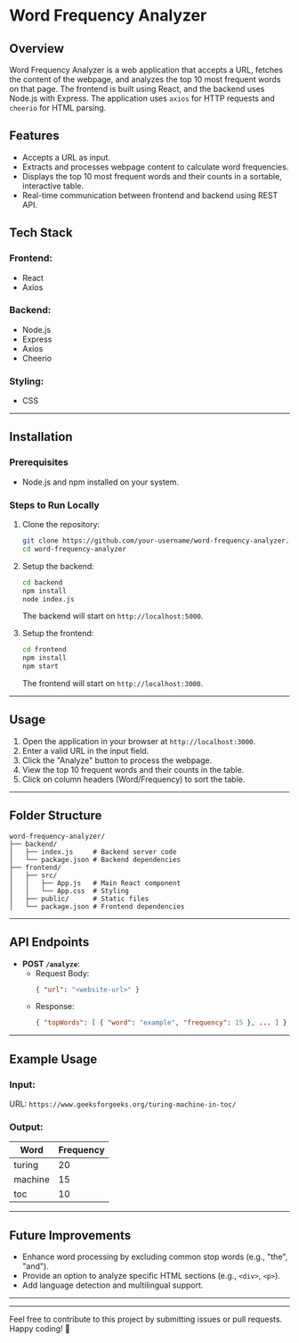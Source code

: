 # Word Frequency Analyzer  

## Overview  
Word Frequency Analyzer is a web application that accepts a URL, fetches the content of the webpage, and analyzes the top 10 most frequent words on that page. The frontend is built using React, and the backend uses Node.js with Express. The application uses `axios` for HTTP requests and `cheerio` for HTML parsing.  

## Features  
- Accepts a URL as input.  
- Extracts and processes webpage content to calculate word frequencies.  
- Displays the top 10 most frequent words and their counts in a sortable, interactive table.  
- Real-time communication between frontend and backend using REST API.  

## Tech Stack  
### **Frontend**:  
- React  
- Axios  

### **Backend**:  
- Node.js  
- Express  
- Axios  
- Cheerio  

### **Styling**:  
- CSS  

---

## Installation  

### Prerequisites  
- Node.js and npm installed on your system.  

### Steps to Run Locally  

1. Clone the repository:  
   ```bash  
   git clone https://github.com/your-username/word-frequency-analyzer.git  
   cd word-frequency-analyzer  
   ```  

2. Setup the backend:  
   ```bash  
   cd backend  
   npm install  
   node index.js  
   ```  
   The backend will start on `http://localhost:5000`.  

3. Setup the frontend:  
   ```bash  
   cd frontend  
   npm install  
   npm start  
   ```  
   The frontend will start on `http://localhost:3000`.  

---

## Usage  

1. Open the application in your browser at `http://localhost:3000`.  
2. Enter a valid URL in the input field.  
3. Click the "Analyze" button to process the webpage.  
4. View the top 10 frequent words and their counts in the table.  
5. Click on column headers (Word/Frequency) to sort the table.  

---

## Folder Structure  

```plaintext  
word-frequency-analyzer/  
├── backend/  
│   ├── index.js     # Backend server code  
│   └── package.json # Backend dependencies  
├── frontend/  
│   ├── src/  
│   │   ├── App.js   # Main React component  
│   │   └── App.css  # Styling  
│   ├── public/      # Static files  
│   └── package.json # Frontend dependencies  
```  

---

## API Endpoints  

- **POST `/analyze`**:  
  - Request Body:  
    ```json  
    { "url": "<website-url>" }  
    ```  
  - Response:  
    ```json  
    { "topWords": [ { "word": "example", "frequency": 15 }, ... ] }  
    ```  

---

## Example Usage  

### Input:  
URL: `https://www.geeksforgeeks.org/turing-machine-in-toc/`  

### Output:  
| Word       | Frequency |  
|------------|-----------|  
| turing     | 20        |  
| machine    | 15        |  
| toc        | 10        |  

---

## Future Improvements  

- Enhance word processing by excluding common stop words (e.g., "the", "and").  
- Provide an option to analyze specific HTML sections (e.g., `<div>`, `<p>`).  
- Add language detection and multilingual support.  

---


---


Feel free to contribute to this project by submitting issues or pull requests. Happy coding! 🎉  
